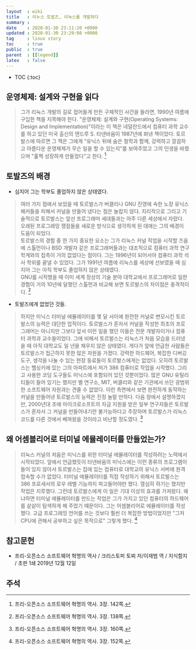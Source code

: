 ```yaml
---
layout  : wiki
title   : 리누스 토발즈, 리눅스를 개발하다
summary : 
date    : 2020-01-30 23:11:20 +0900
updated : 2020-01-30 23:29:08 +0900
tag     : linux story
toc     : true
public  : true
parent  : [[legend]]
latex   : false
---
```

* TOC
{:toc}

## 운영체제: 설계와 구현을 읽다

> 그가 리눅스 개발의 길로 접어들게 만든 구체적인 사건을 들라면, 1990년 여름에 구입한 책을 지목해야 한다. "운영체제: 설계와 구현(Operating Systems: Design and Implementation)"이라는 이 책은 네덜란드에서 컴퓨터 과학 교수를 하고 있던 미국 출신의 앤드루 S. 타넨바움이 1987년에 펴낸 책이었다. 토르발스에 따르면 그 책은 그에게 "유닉스 뒤에 숨은 철학과 함께, 강력하고 깔끔하고 아름다운 운영체제가 무슨 일을 할 수 있는지"를 보여주었고 그의 인생을 바꿨으며 "훌쩍 성장하게 만들었다"고 한다.
[^foss-history-142]

## 토발즈의 배경

* 심지어 그는 학부도 졸업하지 않은 상태였다.

> 여러 가지 점에서 보았을 때 토르발스가 버클리나 GNU 진영에 속한 노장 유닉스 해커들을 피해서 커널을 만들어 냈다는 점은 놀랍지 않다. 지리적으로 그리고 기술적으로 토르발스는 앞선 프로그래머 세대들과는 아주 다른 세상에서 자랐다. 오래된 프로그래밍 쟁점들을 새로운 방식으로 생각하게 된 데에는 그의 배경이 도움이 되었다.  
토르발스의 경험 중 한 가지 중요한 요소는 그가 리눅스 커널 작업을 시작할 즈음에 스톨먼이나 BSD 개발자 같은 프로그래머들과는 대조적으로 컴퓨터 과학 연구 학계와의 접촉이 거의 없었다는 점이다. 그는 1996년이 되어서야 컴퓨터 과학 석사 학위를 끝낼 수 있었다. 그가 1991년 여름에 리눅스를 세상에 선보였을 때 심지어 그는 아직 학부도 졸업하지 않은 상태였다.  
GNU를 시작했을 때 이미 세계 정상의 기술 분야 대학교에서 프로그래머로 일한 경험이 거의 10년에 달했던 스톨먼과 비교해 보면 토르발스의 차이점은 충격적이다.
[^foss-history-138]

* 토발즈에게 없었던 것들.

> 하지만 미닉스 터미널 에뮬레이터를 몇 달 사이에 완전한 커널로 변모시킨 토르발스의 능력은 대단한 업적이다. 토르발스가 혼자서 커널을 작성한 최초의 프로그래머는 아니지만 그보다 앞서 이런 일을 했던 이들은 전문 개발자이거나 컴퓨터 과학과 교수들이었다. 그에 비해서 토르발스는 리눅스가 처음 모습을 드러냈을 때 아직 대학교도 일 년을 채우지 않은 상태였다. 게다가 앞에 언급한 사람들은 토르발스가 접근하지 못한 많은 자원을 가졌다. 강력한 하드웨어, 복잡한 디버깅 도구, 생각을 나눌 수 있는 현장 동료들이 토르발스에게는 없었다. 오히려 토르발스는 헬싱키에 있는 그의 아파트에서 저가 386 컴퓨터로 작업을 시작했다. 그리고 사용한 코딩 도구들도 미닉스에 포함되어 있던 것뿐이었다. 많은 GNU 유틸리티들이 들어 있기는 했지만 벨 연구소, MIT, 버클리와 같은 기관에서 쓰던 광범위한 소프트웨어 자원과는 견줄 수 없었다. 이런 측면에서 보면 완전하게 동작하는 커널을 만들어낸 토르발스의 능력은 진정 놀랄 만하다. 다음 장에서 설명하겠지만, 2000년대 초에 마이크로소프트의 자금 지원을 받은 일부 연구자들은 토르발스가 혼자서 그 커널을 만들어내기란 불가능하다고 주장하며 토르발스가 리눅스 코드를 다른 것에서 베껴왔을 것이라고 비난할 정도였다.
[^foss-history-160]

## 왜 어셈블리어로 터미널 에뮬레이터를 만들었는가?

> 리눅스 커널의 처음은 미닉스를 위한 터미널 에뮬레이터를 작성하려는 노력에서 시작되었다. 앞에서 언급했듯이 타넨바움의 미닉스에는 이런 종류의 프로그램이 들어 있지 않아서 토르발스는 집에 있는 컴퓨터로 대학교의 유닉스 서버에 원격 접속할 수가 없었다. 터미널 에뮬레이터를 직접 작성하기 위해서 토르발스는 386 프로세서의 로우 레벨 기능까지 파고들어야만 했다. 열심히 하기는 했지만 작업은 지루했다. 그런데 토르발스에게 이 일은 기대 이상의 효과를 가져왔다. 왜냐하면 터미널 에뮬레이터를 만드는 작업은 그가 가지고 있던 컴퓨터의 하드웨어를 샅샅이 탐색하게 해 주었기 때문이다. 그는 어셈블리어로 에뮬레이터를 작성했다. 고급 프로그래밍 언어를 쓰는 것보다 훨씬 더 복잡한 방법이었지만 "그저 CPU에 관해서 공부하고 싶은 목적으로" 그렇게 했다.
[^foss-history-152]


## 참고문헌

* 프리-오픈소스 소프트웨어 혁명의 역사 / 크리스토퍼 토찌 저/이재범 역 / 지식함지 / 초판 1쇄 2019년 12월 12일

## 주석

[^foss-history-138]: 프리-오픈소스 소프트웨어 혁명의 역사. 3장. 138쪽.
[^foss-history-142]: 프리-오픈소스 소프트웨어 혁명의 역사. 3장. 142쪽.
[^foss-history-152]: 프리-오픈소스 소프트웨어 혁명의 역사. 3장. 152쪽.
[^foss-history-160]: 프리-오픈소스 소프트웨어 혁명의 역사. 3장. 160쪽.

